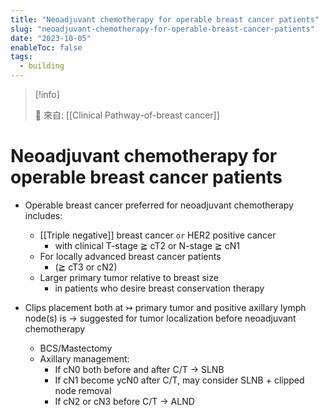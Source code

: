 ```yaml
---
title: "Neoadjuvant chemotherapy for operable breast cancer patients"
slug: "neoadjuvant-chemotherapy-for-operable-breast-cancer-patients"
date: "2023-10-05"
enableToc: false
tags:
  - building
---
```


> [!info]
>
> 🌱 來自: [[Clinical Pathway-of-breast cancer]]

# Neoadjuvant chemotherapy for operable breast cancer patients

- Operable breast cancer preferred for neoadjuvant chemotherapy includes:
  - [[Triple negative]] breast cancer `or`  HER2 positive cancer
    - with clinical T-stage ≧ cT2 or N-stage ≧ cN1
  - For locally advanced breast cancer patients
    - (≧ cT3 or cN2)
  - Larger primary tumor relative to breast size
    - in patients who desire breast conservation therapy

- Clips placement both at ↣ primary tumor and positive axillary lymph node(s) is → suggested for tumor localization before neoadjuvant chemotherapy
  - BCS/Mastectomy
  - Axillary management:
    - If cN0 both before and after C/T → SLNB
    - If cN1 become ycN0 after C/T, may consider SLNB + clipped node removal
    - If cN2 or cN3 before C/T → ALND

